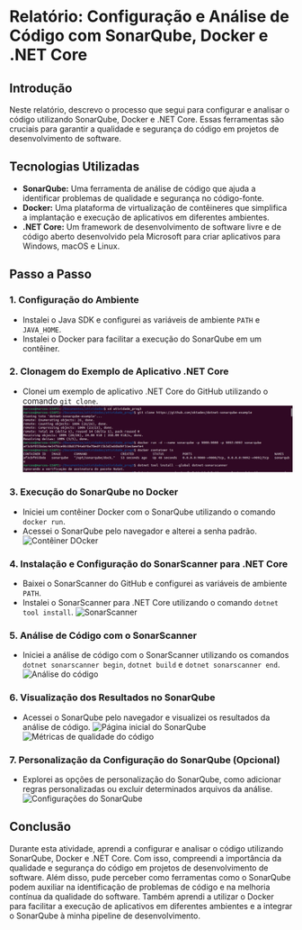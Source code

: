 # Relatório: Configuração e Análise de Código com SonarQube, Docker e .NET Core

## Introdução
Neste relatório, descrevo o processo que segui para configurar e analisar o código utilizando SonarQube, Docker e .NET Core. Essas ferramentas são cruciais para garantir a qualidade e segurança do código em projetos de desenvolvimento de software.

## Tecnologias Utilizadas
- **SonarQube:** Uma ferramenta de análise de código que ajuda a identificar problemas de qualidade e segurança no código-fonte.
- **Docker:** Uma plataforma de virtualização de contêineres que simplifica a implantação e execução de aplicativos em diferentes ambientes.
- **.NET Core:** Um framework de desenvolvimento de software livre e de código aberto desenvolvido pela Microsoft para criar aplicativos para Windows, macOS e Linux.

## Passo a Passo
### 1. Configuração do Ambiente
- Instalei o Java SDK e configurei as variáveis de ambiente `PATH` e `JAVA_HOME`.
- Instalei o Docker para facilitar a execução do SonarQube em um contêiner.

### 2. Clonagem do Exemplo de Aplicativo .NET Core
- Clonei um exemplo de aplicativo .NET Core do GitHub utilizando o comando `git clone`.
![Git Clone](./assets/photo1.jpeg)

### 3. Execução do SonarQube no Docker
- Iniciei um contêiner Docker com o SonarQube utilizando o comando `docker run`.
- Acessei o SonarQube pelo navegador e alterei a senha padrão.
![Contêiner DOcker](caminho/para/sua/captura_de_tela1.png)

### 4. Instalação e Configuração do SonarScanner para .NET Core
- Baixei o SonarScanner do GitHub e configurei as variáveis de ambiente `PATH`.
- Instalei o SonarScanner para .NET Core utilizando o comando `dotnet tool install`.
![SonarScanner](caminho/para/sua/captura_de_tela1.png)

### 5. Análise de Código com o SonarScanner
- Iniciei a análise de código com o SonarScanner utilizando os comandos `dotnet sonarscanner begin`, `dotnet build` e `dotnet sonarscanner end`.
![Análise do código](caminho/para/sua/captura_de_tela1.png)

### 6. Visualização dos Resultados no SonarQube
- Acessei o SonarQube pelo navegador e visualizei os resultados da análise de código.
  ![Página inicial do SonarQube](caminho/para/sua/captura_de_tela1.png)
  ![Métricas de qualidade do código](caminho/para/sua/captura_de_tela2.png)

### 7. Personalização da Configuração do SonarQube (Opcional)
- Explorei as opções de personalização do SonarQube, como adicionar regras personalizadas ou excluir determinados arquivos da análise.
  ![Configurações do SonarQube](caminho/para/sua/captura_de_tela3.png)

## Conclusão
Durante esta atividade, aprendi a configurar e analisar o código utilizando SonarQube, Docker e .NET Core. Com isso, compreendi a importância da qualidade e segurança do código em projetos de desenvolvimento de software. Além disso, pude perceber como ferramentas como o SonarQube podem auxiliar na identificação de problemas de código e na melhoria contínua da qualidade do software. Também aprendi a utilizar o Docker para facilitar a execução de aplicativos em diferentes ambientes e a integrar o SonarQube à minha pipeline de desenvolvimento.


